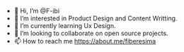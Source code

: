 - 👋 Hi, I’m @F-ibi
- 👀 I’m interested in Product Design and Content Writting.
- 🌱 I’m currently learning Ux Design.
- 💞️ I’m looking to collaborate on open source projects.
- 📫 How to reach me https://about.me/fiberesima

<!---
F-ibi/F-ibi is a ✨ special ✨ repository because its `README.md` (this file) appears on your GitHub profile.
You can click the Preview link to take a look at your changes.
--->
